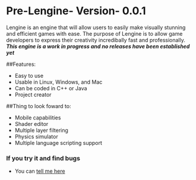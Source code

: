 # Pre-Lengine- Version- 0.0.1
Lengine is an engine that will allow users to easily make visually stunning and efficient games with ease. The purpose of Lengine
is to allow game developers to express their creativity incredibally fast and professionally. ***This engine is a work in progress and no releases have been established yet***

##Features:
* Easy to use
* Usable in Linux, Windows, and Mac
* Can be coded in C++ or Java
* Project creator

##Thing to look foward to:
* Mobile capabilities
* Shader editor
* Multiple layer filtering
* Physics simulator
* Multiple language scripting support

### If you try it and find bugs
* You can [tell me here](https://github.com/ljuektes/Pre-Lengine-/issues)

